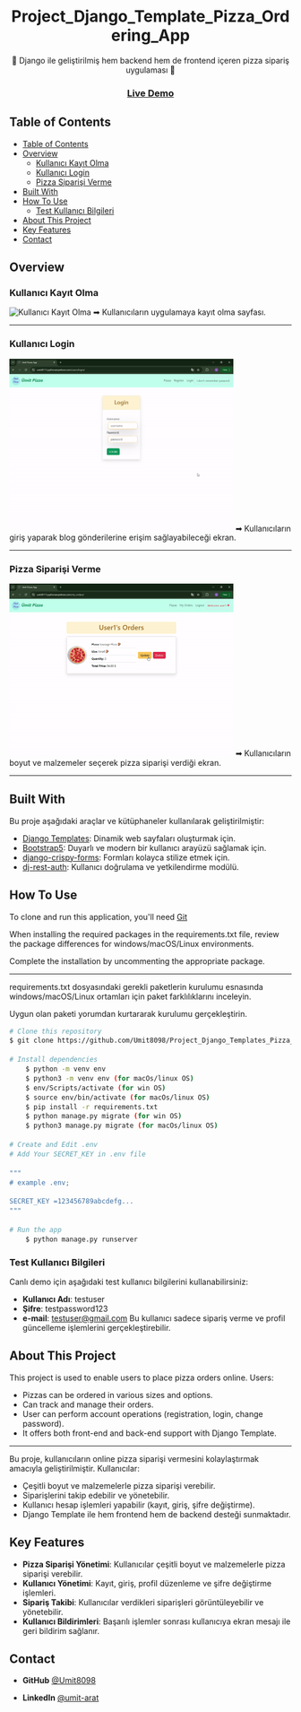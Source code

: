 <!-- Please update value in the {}  -->

<h1 align="center">Project_Django_Template_Pizza_Ordering_App</h1>

<p align="center">🍕 Django ile geliştirilmiş hem backend hem de frontend içeren pizza sipariş uygulaması 🍕</p>

<div align="center">
  <h3>
    <a href="https://umit8111.pythonanywhere.com/">
      Live Demo
    </a> 
  </h3>
</div>

<!-- TABLE OF CONTENTS -->

## Table of Contents

- [Table of Contents](#table-of-contents)
- [Overview](#overview)
  - [Kullanıcı Kayıt Olma](#kullanıcı-kayıt-olma)
  - [Kullanıcı Login](#kullanıcı-login)
  - [Pizza Siparişi Verme](#pizza-siparişi-verme)
- [Built With](#built-with)
- [How To Use](#how-to-use)
  - [Test Kullanıcı Bilgileri](#test-kullanıcı-bilgileri)
- [About This Project](#about-this-project)
- [Key Features](#key-features)
- [Contact](#contact)

<!-- OVERVIEW -->

## Overview

### Kullanıcı Kayıt Olma
<!-- ![screenshot](project_screenshot/pizza_app_register.gif) -->
<img src="project_screenshot/pizza_app_register.gif" alt="Kullanıcı Kayıt Olma" width="400"/>
➡ Kullanıcıların uygulamaya kayıt olma sayfası.


---

### Kullanıcı Login
<!-- ![screenshot](project_screenshot/pizza_app_login.gif) -->
<img src="project_screenshot/pizza_app_login.gif" alt="Kullanıcı Login" width="400"/>
➡ Kullanıcıların giriş yaparak blog gönderilerine erişim sağlayabileceği ekran.

---

### Pizza Siparişi Verme
<!-- ![screenshot](project_screenshot/pizza_app_order.gif) -->
<img src="project_screenshot/pizza_app_order.gif" alt="Pizza App Order" width="400"/>
➡ Kullanıcıların boyut ve malzemeler seçerek pizza siparişi verdiği ekran.

---

## Built With

<!-- This section should list any major frameworks that you built your project using. Here are a few examples.-->
Bu proje aşağıdaki araçlar ve kütüphaneler kullanılarak geliştirilmiştir:

- [Django Templates](https://docs.djangoproject.com/en/5.1/topics/templates/): Dinamik web sayfaları oluşturmak için.
- [Bootstrap5](https://getbootstrap.com/docs/5.0/getting-started/introduction/): Duyarlı ve modern bir kullanıcı arayüzü sağlamak için.
- [django-crispy-forms](https://django-crispy-forms.readthedocs.io/en/latest/): Formları kolayca stilize etmek için.
- [dj-rest-auth](https://dj-rest-auth.readthedocs.io/en/latest/): Kullanıcı doğrulama ve yetkilendirme modülü.


## How To Use

<!-- This is an example, please update according to your application -->

To clone and run this application, you'll need [Git](https://github.com/Umit8098/Project_Django_Templates_Pizza_App_CH-12_V.03)

When installing the required packages in the requirements.txt file, review the package differences for windows/macOS/Linux environments. 

Complete the installation by uncommenting the appropriate package.

---

requirements.txt dosyasındaki gerekli paketlerin kurulumu esnasında windows/macOS/Linux ortamları için paket farklılıklarını inceleyin. 

Uygun olan paketi yorumdan kurtararak kurulumu gerçekleştirin.

```bash
# Clone this repository
$ git clone https://github.com/Umit8098/Project_Django_Templates_Pizza_App_CH-12_V.03.git

# Install dependencies
    $ python -m venv env
    $ python3 -m venv env (for macOs/linux OS)
    $ env/Scripts/activate (for win OS)
    $ source env/bin/activate (for macOs/linux OS)
    $ pip install -r requirements.txt
    $ python manage.py migrate (for win OS)
    $ python3 manage.py migrate (for macOs/linux OS)

# Create and Edit .env
# Add Your SECRET_KEY in .env file

"""
# example .env;

SECRET_KEY =123456789abcdefg...
"""

# Run the app
    $ python manage.py runserver
```

### Test Kullanıcı Bilgileri

Canlı demo için aşağıdaki test kullanıcı bilgilerini kullanabilirsiniz:
- **Kullanıcı Adı**: testuser
- **Şifre**: testpassword123
- **e-mail**: testuser@gmail.com
Bu kullanıcı sadece sipariş verme ve profil güncelleme işlemlerini gerçekleştirebilir.


## About This Project
This project is used to enable users to place pizza orders online. Users:
- Pizzas can be ordered in various sizes and options.
- Can track and manage their orders.
- User can perform account operations (registration, login, change password).
- It offers both front-end and back-end support with Django Template.

<hr>

Bu proje, kullanıcıların online pizza siparişi vermesini kolaylaştırmak amacıyla geliştirilmiştir. Kullanıcılar:
- Çeşitli boyut ve malzemelerle pizza siparişi verebilir.
- Siparişlerini takip edebilir ve yönetebilir.
- Kullanıcı hesap işlemleri yapabilir (kayıt, giriş, şifre değiştirme).
- Django Template ile hem frontend hem de backend desteği sunmaktadır.



## Key Features

- **Pizza Siparişi Yönetimi**: Kullanıcılar çeşitli boyut ve malzemelerle pizza siparişi verebilir.
- **Kullanıcı Yönetimi**: Kayıt, giriş, profil düzenleme ve şifre değiştirme işlemleri.
- **Sipariş Takibi**: Kullanıcılar verdikleri siparişleri görüntüleyebilir ve yönetebilir.
- **Kullanıcı Bildirimleri**: Başarılı işlemler sonrası kullanıcıya ekran mesajı ile geri bildirim sağlanır.


## Contact

<!-- - Website [your-website.com](https://{your-web-site-link}) -->
- **GitHub** [@Umit8098](https://github.com/Umit8098)

- **LinkedIn** [@umit-arat](https://linkedin.com/in/umit-arat/)
<!-- - Twitter [@your-twitter](https://{twitter.com/your-username}) -->

